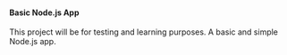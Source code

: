 
#### Basic Node.js App

This project will be for testing and learning purposes. A basic and simple Node.js app.
